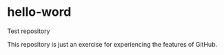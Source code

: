 # hello-word
Test repository

This repository is just an exercise for 
experiencing the features of GitHub.
